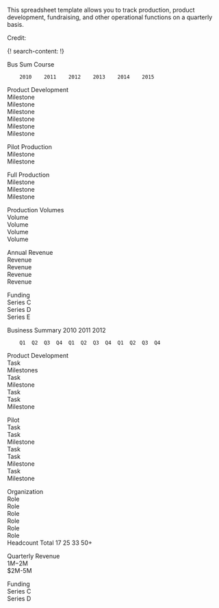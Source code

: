 
This spreadsheet template allows you to track production, product development, fundraising, and other operational functions on a quarterly basis.

Credit: [ ]()

{! search-content: !}


Bus Sum Course

		 										
												
		2010	2011	2012	2013	2014	2015					
Product Development												
Milestone												
Milestone												
Milestone												
Milestone												
Milestone												
Milestone												
												
Pilot Production												
Milestone												
Milestone												
												
Full Production												
Milestone												
Milestone												
Milestone												
 												
Production Volumes												
Volume												
Volume												
Volume												
Volume												
												
Annual Revenue												
Revenue												
Revenue												
Revenue												
Revenue												
												
Funding												
Series C 												
Series D 												
Series E												
												
		
    
    
    
Business Summary
		2010				2011				2012								
																		
		Q1	Q2	Q3	Q4	Q1	Q2	Q3	Q4	Q1	Q2	Q3	Q4					
Product Development																		
Task																		
Milestones																		
Task																		
Milestone																		
Task																		
Task																		
Milestone																		
																		
Pilot																		
Task																		
Task																		
Milestone																		
Task																		
Task																		
Milestone																		
Task																		
Milestone																		
																		
Organization																		
Role																		
Role																		
Role																		
Role																		
Role																		
Role																		
Headcount Total		17		 	25			33		50+	 							
																		
Quarterly Revenue																		
$1M-$2M																		
$2M-5M																		
																		
Funding																		
Series C 																		
Series D																		
																		
																		



